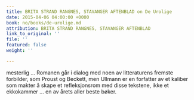 ```yaml
---
title: BRITA STRAND RANGNES, STAVANGER AFTENBLAD on De Urolige
date: 2015-04-06 04:00:00 +0000
book: no/books/de-urolige.md
attribution: BRITA STRAND RANGNES, STAVANGER AFTENBLAD
link_to_original: ''
file: ''
featured: false
weight: ''

---
```

mesterlig … Romanen går i dialog med noen av litteraturens fremste forbilder, som Proust og Beckett, men Ullmann er en forfatter av et kaliber som makter å skape et refleksjonsrom med disse tekstene, ikke et ekkokammer … en av årets aller beste bøker.